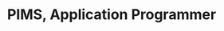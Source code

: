 ---
company: <a href="http://www.andion.ca/" target="blank">Andion<sup><i class="fa fa-external-link" style="font-size:10px"></i></sup></a>
division: Technology
title: PIMS, Application Programmer
time: June-2019 - Present
item1: Developing project management system using dataParc <i>Parview</i> and <i>VB.net</i>
item2: Analyzing data and creating KPIs using using PARCmodel and Python
---